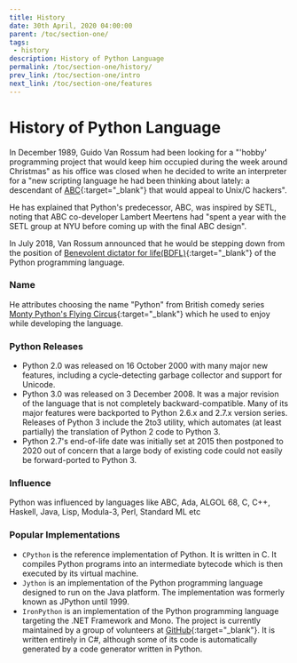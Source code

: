 ```yaml
---
title: History
date: 30th April, 2020 04:00:00
parent: /toc/section-one/
tags:
 - history
description: History of Python Language
permalink: /toc/section-one/history/
prev_link: /toc/section-one/intro
next_link: /toc/section-one/features
---
```


# History of Python Language

In December 1989, Guido Van Rossum had been looking for a "'hobby' programming project that would keep him occupied
during the week around Christmas" as his office was closed when he decided to write an interpreter for a "new
scripting language he had been thinking about lately: a descendant of
[ABC](https://en.wikipedia.org/wiki/ABC_(programming_language)){:target="_blank"} that would appeal to Unix/C
hackers".

He has explained that Python's predecessor, ABC, was inspired by SETL, noting that ABC co-developer Lambert
Meertens had "spent a year with the SETL group at NYU before coming up with the final ABC design".

In July 2018, Van Rossum announced that he would be stepping down from the position of
[Benevolent dictator for life(BDFL)](https://en.wikipedia.org/wiki/Benevolent_dictator_for_life){:target="_blank"} of the
Python programming language.

### Name

He attributes choosing the name "Python" from British comedy series
[Monty Python's Flying Circus](https://en.wikipedia.org/wiki/Monty_Python%27s_Flying_Circus){:target="_blank"}
which he used to enjoy while developing the language.

### Python Releases

- Python 2.0 was released on 16 October 2000 with many major new features, including a cycle-detecting garbage
  collector and support for Unicode.
- Python 3.0 was released on 3 December 2008. It was a major revision of the language that is not completely
  backward-compatible. Many of its major features were backported to Python 2.6.x and 2.7.x version series.
  Releases of Python 3 include the 2to3 utility, which automates (at least partially) the translation of Python 2
  code to Python 3.
- Python 2.7's end-of-life date was initially set at 2015 then postponed to 2020 out of concern that a large body
  of existing code could not easily be forward-ported to Python 3.

### Influence

Python was influenced by languages like ABC, Ada, ALGOL 68, C, C++, Haskell, Java, Lisp, Modula-3, Perl, Standard ML
etc

### Popular Implementations

- `CPython` is the reference implementation of Python. It is written in C. It compiles Python programs into an
  intermediate bytecode which is then executed by its virtual machine.
- `Jython` is an implementation of the Python programming language designed to run on the Java platform. The
  implementation was formerly known as JPython until 1999.
- `IronPython` is an implementation of the Python programming language targeting the .NET Framework and Mono.
  The project is currently maintained by a group of volunteers at [GitHub](https://github.com/IronLanguages/ironpython3){:target="_blank"}. It is written entirely in C#, although some of its code is automatically generated by a code generator written in Python.
